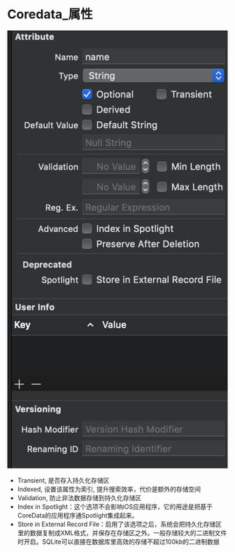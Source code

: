 #  Coredata_属性

![attributes](https://github.com/coolboy-ccp/Optimization/blob/master/Persistence/attributes.png)

* Transient, 是否存入持久化存储区
* Indexed, 设置该属性为索引, 提升搜索效率，代价是额外的存储空间
* Validation, 防止非法数据存储到持久化存储区
* Index in Spotlight：这个选项不会影响iOS应用程序，它的用途是把基于CoreData的应用程序通Spotlight集成起来。
* Store in External Record File：启用了该选项之后，系统会把持久化存储区里的数据复制成XML格式，并保存在存储区之外。一般存储较大的二进制文件时开启。SQLite可以直接在数据库里高效的存储不超过100kb的二进制数据
